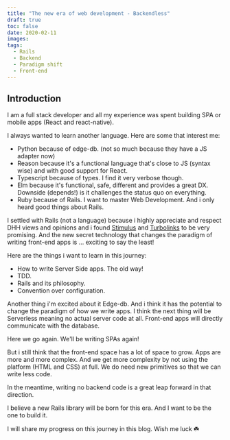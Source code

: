 ```yaml
---
title: "The new era of web development - Backendless"
draft: true
toc: false
date: 2020-02-11
images:
tags: 
  - Rails
  - Backend
  - Paradigm shift
  - Front-end
---
```

## Introduction
I am a full stack developer and all my experience was spent building SPA or mobile apps (React and react-native).

I always wanted to learn another language. Here are some that interest me:

- Python because of edge-db. (not so much because they have a JS adapter now)
- Reason because it's a functional language that's close to JS (syntax wise) and with good support for React. 
- Typescript because of types. I find it very verbose though.
- Elm because it's functional, safe, different and provides a great DX. Downside (depends!) is it challenges the status quo on everything.
- Ruby because of Rails. I want to master Web Development. And i only heard good things about Rails.

I settled with Rails (not a language) because i highly appreciate and respect DHH views and opinions and i found [Stimulus](https://github.com/stimulusjs/stimulus) and [Turbolinks](https://github.com/turbolinks/turbolinks) to be very promising.
And the new secret technology that changes the paradigm of writing front-end apps is ... exciting to say the least!

Here are the things i want to learn in this journey:
- How to write Server Side apps. The old way!
- TDD.
- Rails and its philosophy.
- Convention over configuration.

Another thing i'm excited about it Edge-db. And i think it has the potential to change the paradigm of how we write apps.
I think the next thing will be Serverless meaning no actual server code at all.
Front-end apps will directly communicate with the database. 

Here we go again. We'll be writing SPAs again!

But i still think that the front-end space has a lot of space to grow.
Apps are more and more complex. And we get more complexity by not using the platform (HTML and CSS) at full.
We do need new primitives so that we can write less code.

In the meantime, writing no backend code is a great leap forward in that direction.

I believe a new Rails library will be born for this era. And I want to be the one to build it.

I will share my progress on this journey in this blog. Wish me luck ☘️
